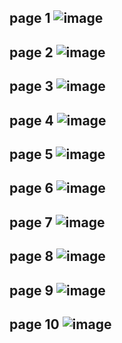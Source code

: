 page 1
![image](https://user-images.githubusercontent.com/130117169/236115309-b2c09e1f-8adb-48a2-bfaa-479fd9fa28b7.png)
---
page 2
![image](https://user-images.githubusercontent.com/130117169/236115333-725714a4-8a93-40eb-85a1-fc1593747dc1.png)
---
page 3
![image](https://github.com/SU-sumico/edse/assets/130117169/1805aded-e76f-48ad-8fca-cb2332dc4b20)
---
page 4
![image](https://user-images.githubusercontent.com/130117169/236115380-7f03d0a8-6756-47a7-adea-0e34857d045c.png)
---
page 5
![image](https://github.com/SU-sumico/edse/assets/130117169/342a078f-5197-4b9d-9925-8d940d145e06)
---
page 6
![image](https://user-images.githubusercontent.com/130117169/236115433-a974efd9-2727-4989-855d-49c9544ca7b8.png)
---
page 7
![image](https://user-images.githubusercontent.com/130117169/236115461-e8d8e073-8d41-4a03-94a6-7942a0c4eb27.png)
---
page 8
![image](https://user-images.githubusercontent.com/130117169/236115477-5e46c46c-e6b9-4cb1-99a0-b5b442fc6cf9.png)
---
page 9
![image](https://user-images.githubusercontent.com/130117169/236115503-04275a46-9c3f-4c65-a824-57da36056167.png)
---
page 10
![image](https://user-images.githubusercontent.com/130117169/236115529-ca0a0c20-a7d7-42e6-9c8b-33f1bf4d8c73.png)
---

